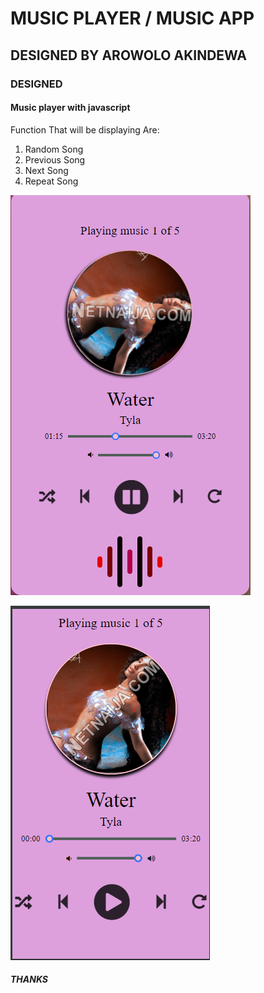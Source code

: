 # MUSIC PLAYER / MUSIC APP

## DESIGNED BY AROWOLO AKINDEWA

### DESIGNED

#### Music player with javascript

  Function That will be displaying Are:
  
1) Random Song
2) Previous Song
3) Next Song
4) Repeat Song

![Destop-veiw](/Images/Readme.png)



![mobile-veiw](/Images/mobileview.png)

##### THANKS